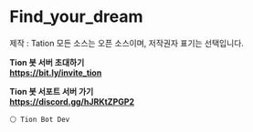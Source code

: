 # Find_your_dream 
제작 : Tation
모든 소스는 오픈 소스이며, 저작권자 표기는 선택입니다.

**Tion 봇 서버 초대하기**  
**__https://bit.ly/invite_tion__**

**Tion 봇 서포트 서버 가기**   
**__https://discord.gg/hJRKtZPGP2__** 

``` ⚪ Tion Bot Dev ```

